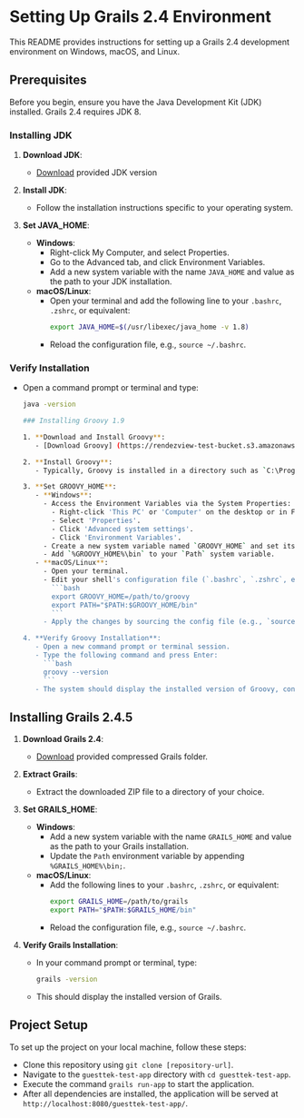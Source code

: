 # Setting Up Grails 2.4 Environment

This README provides instructions for setting up a Grails 2.4 development environment on Windows, macOS, and Linux.
## Prerequisites

Before you begin, ensure you have the Java Development Kit (JDK) installed. Grails 2.4 requires JDK 8.

### Installing JDK

1. **Download JDK**:
   - [Download](https://rendezview-test-bucket.s3.amazonaws.com/jdk-8u202-windows-x64.exe) provided JDK version

2. **Install JDK**:
   - Follow the installation instructions specific to your operating system.

3. **Set JAVA_HOME**:
   - **Windows**:
     - Right-click My Computer, and select Properties.
     - Go to the Advanced tab, and click Environment Variables.
     - Add a new system variable with the name `JAVA_HOME` and value as the path to your JDK installation.
   - **macOS/Linux**:
     - Open your terminal and add the following line to your `.bashrc`, `.zshrc`, or equivalent:
       ```bash
       export JAVA_HOME=$(/usr/libexec/java_home -v 1.8)
       ```
     - Reload the configuration file, e.g., `source ~/.bashrc`.

### Verify Installation

- Open a command prompt or terminal and type:
  ```bash
  java -version

  ### Installing Groovy 1.9

  1. **Download and Install Groovy**:
     - [Download Groovy] (https://rendezview-test-bucket.s3.amazonaws.com/groovy-2.1.8-installer.exe).

  2. **Install Groovy**:
     - Typically, Groovy is installed in a directory such as `C:\Program Files (x86)\Groovy` on Windows systems.

  3. **Set GROOVY_HOME**:
     - **Windows**:
       - Access the Environment Variables via the System Properties:
         - Right-click 'This PC' or 'Computer' on the desktop or in File Explorer.
         - Select 'Properties'.
         - Click 'Advanced system settings'.
         - Click 'Environment Variables'.
       - Create a new system variable named `GROOVY_HOME` and set its value to the path of your Groovy installation (e.g., `c:\groovy`).
       - Add `%GROOVY_HOME%\bin` to your `Path` system variable.
     - **macOS/Linux**:
       - Open your terminal.
       - Edit your shell's configuration file (`.bashrc`, `.zshrc`, etc.) and add the following lines:
         ```bash
         export GROOVY_HOME=/path/to/groovy
         export PATH="$PATH:$GROOVY_HOME/bin"
         ```
       - Apply the changes by sourcing the config file (e.g., `source ~/.bashrc`).

  4. **Verify Groovy Installation**:
     - Open a new command prompt or terminal session.
     - Type the following command and press Enter:
       ```bash
       groovy --version
       ```
     - The system should display the installed version of Groovy, confirming that it is correctly installed and configured.

## Installing Grails 2.4.5

1. **Download Grails 2.4**:
   - [Download](https://rendezview-test-bucket.s3.amazonaws.com/Grails-2.4.5.zip) provided compressed Grails folder.

2. **Extract Grails**:
   - Extract the downloaded ZIP file to a directory of your choice.

3. **Set GRAILS_HOME**:
   - **Windows**:
     - Add a new system variable with the name `GRAILS_HOME` and value as the path to your Grails installation.
     - Update the `Path` environment variable by appending `%GRAILS_HOME%\bin;`.
   - **macOS/Linux**:
     - Add the following lines to your `.bashrc`, `.zshrc`, or equivalent:
       ```bash
       export GRAILS_HOME=/path/to/grails
       export PATH="$PATH:$GRAILS_HOME/bin"
       ```
     - Reload the configuration file, e.g., `source ~/.bashrc`.

4. **Verify Grails Installation**:
   - In your command prompt or terminal, type:
     ```bash
     grails -version
     ```
   - This should display the installed version of Grails.

## Project Setup

 To set up the project on your local machine, follow these steps:

 - Clone this repository using `git clone [repository-url]`.
 - Navigate to the `guesttek-test-app` directory with `cd guesttek-test-app`.
 - Execute the command `grails run-app` to start the application.
 - After all dependencies are installed, the application will be served at `http://localhost:8080/guesttek-test-app/`.
